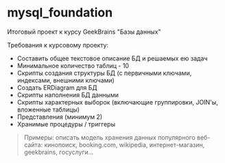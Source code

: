 # mysql_foundation
Итоговый проект к курсу GeekBrains "Базы данных"

Требования к курсовому проекту:
* Составить общее текстовое описание БД и решаемых ею задач
* Минимальное количество таблиц - 10
* Скрипты создания структуры БД (с первичными ключами, индексами, внешними ключами)
* Создать ERDiagram для БД
* Скрипты наполнения БД данными
* Скрипты характерных выборок (включающие группировки, JOIN'ы, вложенные таблицы)
* Представления (минимум 2)
* Хранимые процедуры / триггеры
>Примеры: описать модель хранения данных популярного веб-сайта: кинопоиск, booking.com, wikipedia, интернет-магазин, geekbrains, госуслуги...
